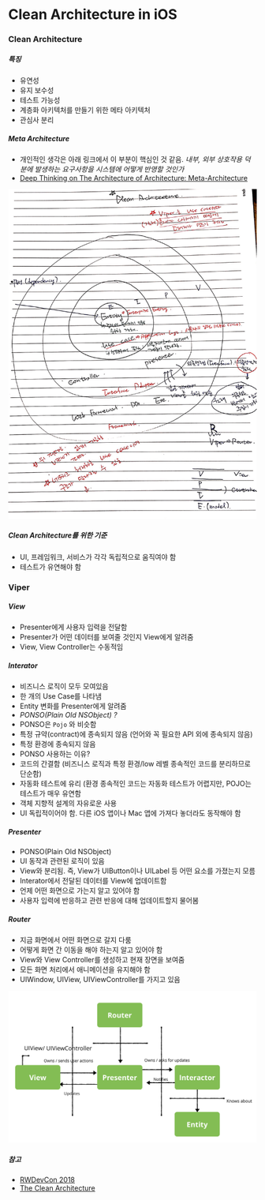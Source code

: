 # Clean Architecture in iOS

### Clean Architecture 

##### 특징
* 유연성
* 유지 보수성
* 테스트 가능성
* 계층화 아키텍처를 만들기 위한 메타 아키텍처
* 관심사 분리

##### Meta Architecture
* 개인적인 생각은 아래 링크에서 이 부분이 핵심인 것 같음. _내부, 외부 상호작용 덕분에 발생하는 요구사항을 시스템에 어떻게 반영할 것인가_ 
* [Deep Thinking on The Architecture of Architecture: Meta-Architecture](https://blogs.msdn.microsoft.com/zen/2013/02/20/deep-thinking-on-the-architecture-of-architecture-meta-architecture/) 

![](./images/clean-architecture.jpeg)

##### Clean Architecture를 위한 기준
* UI, 프레임워크, 서비스가 각각 독립적으로 움직여야 함
* 테스트가 유연해야 함

### Viper

##### View
* Presenter에게 사용자 입력을 전달함
* Presenter가 어떤 데이터를 보여줄 것인지 View에게 알려줌
* View, View Controller는 수동적임

##### Interator
* 비즈니스 로직이 모두 모여있음
* 한 개의 Use Case를 나타냄
* Entity 변화를 Presenter에게 알려줌
* _PONSO(Plain Old NSObject) ?_
* PONSO은 `Pojo` 와 비슷함
* 특정 규약(contract)에 종속되지 않음 (언어와 꼭 필요한 API 외에 종속되지 않음)
* 특정 환경에 종속되지 않음
* PONSO 사용하는 이유?
* 코드의 간결함 (비즈니스 로직과 특정 환경/low 레벨 종속적인 코드를 분리하므로 단순함)
* 자동화 테스트에 유리 (환경 종속적인 코드는 자동화 테스트가 어렵지만, POJO는 테스트가 매우 유연함
* 객체 지향적 설계의 자유로운 사용
* UI 독립적이어야 함. 다른 iOS 앱이나 Mac 앱에 가져다 놓더라도 동작해야 함

##### Presenter
* PONSO(Plain Old NSObject)
* UI 동작과 관련된 로직이 있음
* View와 분리됨. 즉, View가 UIButton이나 UILabel 등 어떤 요소를 가졌는지 모름
* Interator에서 전달된 데이터를 View에 업데이트함
* 언제 어떤 화면으로 가는지 알고 있어야 함
* 사용자 입력에 반응하고 관련 반응에 대해 업데이트할지 물어봄

##### Router
* 지금 화면에서 어떤 화면으로 갈지 다룸
* 어떻게 화면 간 이동을 해야 하는지 알고 있어야 함
* View와 View Controller를 생성하고 현재 장면을 보여줌
* 모든 화면 처리에서 애니메이션을 유지해야 함
* UIWindow, UIView, UIViewController를 가지고 있음

![](./images/viper-diagram.png)

##### 참고
* [RWDevCon 2018](http://rwdevcon.com)
* [The Clean Architecture](https://8thlight.com/blog/uncle-bob/2012/08/13/the-clean-architecture.html)